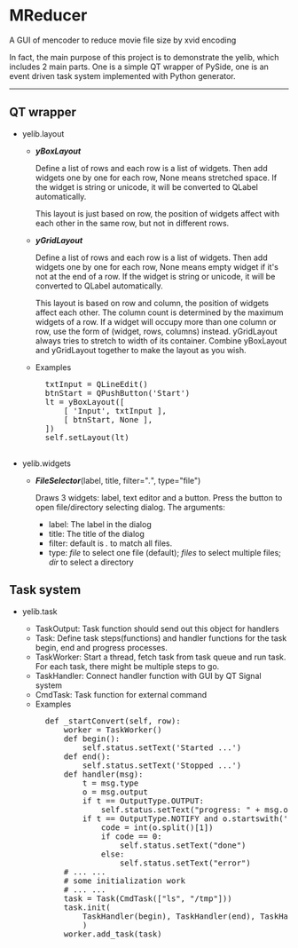 MReducer
========

A GUI of mencoder to reduce movie file size by xvid encoding

In fact, the main purpose of this project is to demonstrate the yelib, which includes 2 main parts. One is a simple QT wrapper of PySide, one is an event driven task system implemented with Python generator.

----------

QT wrapper
--------
- yelib.layout 

	- ***yBoxLayout***

		Define a list of rows and each row is a list of widgets. Then add widgets one by one for each row, None means stretched space. If the widget is string or unicode, it will be converted to QLabel automatically.

		This layout is just based on row, the position of widgets affect with each other in the same row, but not in different rows. 

	- ***yGridLayout***

		Define a list of rows and each row is a list of widgets.
		Then add widgets one by one for each row, None means empty widget if it's not at the end of a row. If the widget is string or unicode, it will be converted to QLabel automatically.

		This layout is based on row and column, the position of widgets affect each other. The column count is determined by the maximum widgets of a row. If a widget will occupy more than one column or row, use the form of (widget, rows, columns) instead. yGridLayout always tries to stretch to width of its container. Combine yBoxLayout and yGridLayout together to make the layout as you wish.

	- Examples
		<pre>
		txtInput = QLineEdit()
		btnStart = QPushButton('Start')
		lt = yBoxLayout([
		    [ 'Input', txtInput ],
			[ btnStart, None ],
		])
		self.setLayout(lt)
		</pre>


- yelib.widgets

	- ***FileSelector***(label, title, filter="*.*", type="file")

		Draws 3 widgets: label, text editor and a button. Press the button to open file/directory selecting dialog. The arguments:
		- label: The label in the dialog
		- title: The title of the dialog
		- filter: default is *.* to match all files.
		- type: *file* to select one file (default); *files* to select multiple files; *dir* to select a directory

Task system
--------
- yelib.task

	- TaskOutput: Task function should send out this object for handlers
	- Task: Define task steps(functions) and handler functions for the task begin, end and progress processes.
	- TaskWorker: Start a thread, fetch task from task queue and run task. For each task, there might be multiple steps to go. 
	- TaskHandler: Connect handler function with GUI by QT Signal system
	- CmdTask: Task function for external command
	- Examples
		<pre>
	    def _startConvert(self, row):
	        worker = TaskWorker()
	        def begin():
				self.status.setText('Started ...')
	        def end():
				self.status.setText('Stopped ...')
	        def handler(msg):
				t = msg.type
				o = msg.output
	            if t == OutputType.OUTPUT:
					self.status.setText("progress: " + msg.output)
	            if t == OutputType.NOTIFY and o.startswith('EXIT '):
	                code = int(o.split()[1])
	                if code == 0:
						self.status.setText("done")
	                else:
						self.status.setText("error")
			# ... ...
			# some initialization work
			# ... ...
	        task = Task(CmdTask(["ls", "/tmp"]))
	        task.init(
	        	TaskHandler(begin), TaskHandler(end), TaskHandler(handler)
	            )
	        worker.add_task(task)
		</pre>
